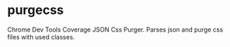 # purgecss
Chrome Dev Tools Coverage JSON Css Purger. Parses json and purge css files with used classes.
